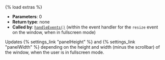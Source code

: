 {% load extras %}

* **Parameters**: 0
* **Return type**: none
* **Called by**: [`handleEvents()`](#handleEvents) (within the event handler
  for the `resize` event on the window, when in fullscreen mode)

Updates {% settings_link "panelHeight" %} and {% settings_link "panelWidth" %}
depending on the height and width (minus the scrollbar) of the window, when the
user is in fullscreen mode.
